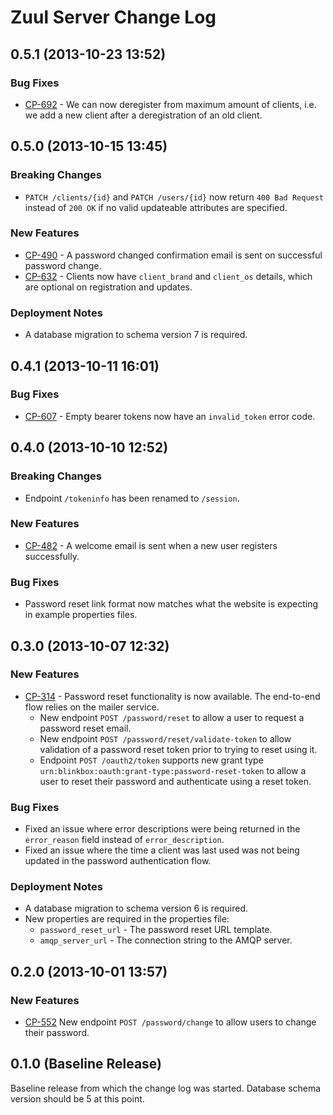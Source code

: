 # Zuul Server Change Log

## 0.5.1 (2013-10-23 13:52)

### Bug Fixes

- [CP-692](https://tools.mobcastdev.com/jira/browse/CP-692) - We can now deregister from maximum amount of clients, i.e. we add a new client after a deregistration of an old client.


## 0.5.0 (2013-10-15 13:45)

### Breaking Changes

- `PATCH /clients/{id}` and `PATCH /users/{id}` now return `400 Bad Request` instead of `200 OK` if no valid updateable attributes are specified.

### New Features

- [CP-490](https://tools.mobcastdev.com/jira/browse/CP-490) - A password changed confirmation email is sent on successful password change.
- [CP-632](https://tools.mobcastdev.com/jira/browse/CP-632) - Clients now have `client_brand` and `client_os` details, which are optional on registration and updates.

### Deployment Notes

- A database migration to schema version 7 is required.

## 0.4.1 (2013-10-11 16:01)

### Bug Fixes

- [CP-607](https://tools.mobcastdev.com/jira/browse/CP-607) - Empty bearer tokens now have an `invalid_token` error code.

## 0.4.0 (2013-10-10 12:52)

### Breaking Changes

- Endpoint `/tokeninfo` has been renamed to `/session`.

### New Features

- [CP-482](https://tools.mobcastdev.com/jira/browse/CP-482) - A welcome email is sent when a new user registers successfully.

### Bug Fixes

- Password reset link format now matches what the website is expecting in example properties files.

## 0.3.0 (2013-10-07 12:32)

### New Features

- [CP-314](https://tools.mobcastdev.com/jira/browse/CP-314) - Password reset functionality is now available. The end-to-end flow relies on the mailer service.
    - New endpoint `POST /password/reset` to allow a user to request a password reset email.
    - New endpoint `POST /password/reset/validate-token` to allow validation of a password reset token prior to trying to reset using it.
    - Endpoint `POST /oauth2/token` supports new grant type `urn:blinkbox:oauth:grant-type:password-reset-token` to allow a user to reset their password and authenticate using a reset token.

### Bug Fixes

- Fixed an issue where error descriptions were being returned in the `error_reason` field instead of `error_description`.
- Fixed an issue where the time a client was last used was not being updated in the password authentication flow.

### Deployment Notes

- A database migration to schema version 6 is required.
- New properties are required in the properties file:
    - `password_reset_url` - The password reset URL template.
    - `amqp_server_url` - The connection string to the AMQP server.

## 0.2.0 (2013-10-01 13:57)

### New Features

- [CP-552](https://tools.mobcastdev.com/jira/browse/CP-552) New endpoint `POST /password/change` to allow users to change their password.

## 0.1.0 (Baseline Release)

Baseline release from which the change log was started. Database schema version should be 5 at this point.
